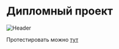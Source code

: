 # Дипломный проект

![Header](cover.png)

Протестировать можно [тут](https://chocoup.streamlit.app/)
